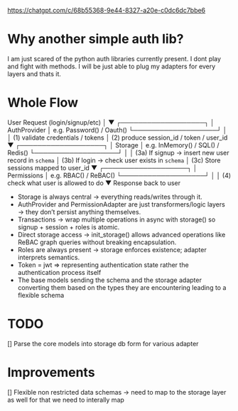 https://chatgpt.com/c/68b55368-9e44-8327-a20e-c0dc6dc7bbe6
# Why another simple auth lib?
I am just scared of the python auth libraries currently present. I dont play and fight with methods.
I will be just able to plug my adapters for every layers and thats it.

# Whole Flow
User Request (login/signup/etc)
        │
        ▼
 ┌───────────────────┐
 │   AuthProvider    │   e.g. Password() / Oauth()
 └───────────────────┘
        │
        │  (1) validate credentials / tokens
        │  (2) produce session_id / token / user_id
        ▼
 ┌───────────────────┐
 │     Storage       │   e.g. InMemory() / SQL() / Redis()
 └───────────────────┘
        │
        │  (3a) If signup → insert new user record in `schema`
        │  (3b) If login → check user exists in `schema`
        │  (3c) Store sessions mapped to user_id
        ▼
 ┌───────────────────┐
 │   Permissions     │   e.g. RBAC() / ReBAC()
 └───────────────────┘
        │
        │  (4) check what user is allowed to do
        ▼
   Response back to user

* Storage is always central → everything reads/writes through it.
* AuthProvider and PermissionAdapter are just transformers/logic layers → they don’t persist anything themselves.
* Transactions → wrap multiple operations in async with storage() so signup + session + roles is atomic.
* Direct storage access → init_storage() allows advanced operations like ReBAC graph queries without breaking encapsulation.
* Roles are always present → storage enforces existence; adapter interprets semantics.
* Token = jwt => representing authentication state rather the authentication process itself
* The base models sending the schema and the storage adapter converting them based on the types they are encountering leading to a flexible schema

# TODO
[] Parse the core models into storage db form for various adapter

# Improvements
[] Flexible non restricted data schemas -> need to map to the storage layer as well for that we need to interally map